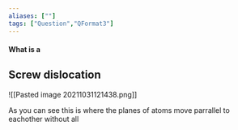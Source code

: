 ```yaml
---
aliases: [""]
tags: ["Question","QFormat3"]
---
```


#### What is a
## Screw dislocation
![[Pasted image 20211031121438.png]]

As you can see this is where the planes of atoms move parrallel to eachother without all